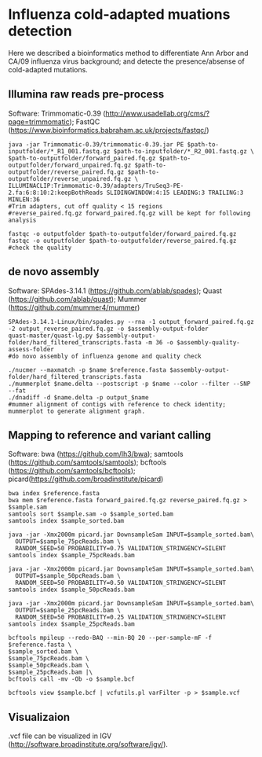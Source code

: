 # Influenza cold-adapted muations detection

Here we described a bioinformatics method to differentiate Ann Arbor and CA/09 influenza virus background; and detecte the presence/absense of cold-adapted mutations.

## Illumina raw reads pre-process

Software: Trimmomatic-0.39 (http://www.usadellab.org/cms/?page=trimmomatic); FastQC (https://www.bioinformatics.babraham.ac.uk/projects/fastqc/)

```
java -jar Trimmomatic-0.39/trimmomatic-0.39.jar PE $path-to-inputfolder/*_R1_001.fastq.gz $path-to-inputfolder/*_R2_001.fastq.gz \ 
$path-to-outputfolder/forward_paired.fq.gz $path-to-outputfolder/forward_unpaired.fq.gz $path-to-outputfolder/reverse_paired.fq.gz $path-to-outputfolder/reverse_unpaired.fq.gz \
ILLUMINACLIP:Trimmomatic-0.39/adapters/TruSeq3-PE-2.fa:6:8:10:2:keepBothReads SLIDINGWINDOW:4:15 LEADING:3 TRAILING:3 MINLEN:36
#Trim adapters, cut off quality < 15 regions
#reverse_paired.fq.gz forward_paired.fq.gz will be kept for following analysis

fastqc -o outputfolder $path-to-outputfolder/forward_paired.fq.gz
fastqc -o outputfolder $path-to-outputfolder/reverse_paired.fq.gz
#check the quality

```

## de novo assembly

Software: SPAdes-3.14.1 (https://github.com/ablab/spades); Quast (https://github.com/ablab/quast); Mummer (https://github.com/mummer4/mummer)

```
SPAdes-3.14.1-Linux/bin/spades.py --rna -1 output_forward_paired.fq.gz -2 output_reverse_paired.fq.gz -o $assembly-output-folder
quast-master/quast-lg.py $assembly-output-folder/hard_filtered_transcripts.fasta -m 36 -o $assembly-quality-assess-folder
#do novo assembly of influenza genome and quality check

./nucmer --maxmatch -p $name $reference.fasta $assembly-output-folder/hard_filtered_transcripts.fasta
./mummerplot $name.delta --postscript -p $name --color --filter --SNP --fat 
./dnadiff -d $name.delta -p output_$name
#mummer alignment of contigs with reference to check identity; mummerplot to generate alignment graph.

```

## Mapping to reference and variant calling

Software: bwa (https://github.com/lh3/bwa); samtools (https://github.com/samtools/samtools); bcftools (https://github.com/samtools/bcftools); picard(https://github.com/broadinstitute/picard)

```
bwa index $reference.fasta
bwa mem $reference.fasta forward_paired.fq.gz reverse_paired.fq.gz > $sample.sam
samtools sort $sample.sam -o $sample_sorted.bam
samtools index $sample_sorted.bam

java -jar -Xmx2000m picard.jar DownsampleSam INPUT=$sample_sorted.bam\
  OUTPUT=$sample_75pcReads.bam \
  RANDOM_SEED=50 PROBABILITY=0.75 VALIDATION_STRINGENCY=SILENT
samtools index $sample_75pcReads.bam

java -jar -Xmx2000m picard.jar DownsampleSam INPUT=$sample_sorted.bam\
  OUTPUT=$sample_50pcReads.bam \
  RANDOM_SEED=50 PROBABILITY=0.50 VALIDATION_STRINGENCY=SILENT
samtools index $sample_50pcReads.bam

java -jar -Xmx2000m picard.jar DownsampleSam INPUT=$sample_sorted.bam\
  OUTPUT=$sample_25pcReads.bam \
  RANDOM_SEED=50 PROBABILITY=0.25 VALIDATION_STRINGENCY=SILENT
samtools index $sample_25pcReads.bam

bcftools mpileup --redo-BAQ --min-BQ 20 --per-sample-mF -f $reference.fasta \
$sample_sorted.bam \
$sample_75pcReads.bam \
$sample_50pcReads.bam \
$sample_25pcReads.bam |\
bcftools call -mv -Ob -o $sample.bcf

bcftools view $sample.bcf | vcfutils.pl varFilter -p > $sample.vcf

```
## Visualizaion

.vcf file can be visualized in IGV (http://software.broadinstitute.org/software/igv/).
